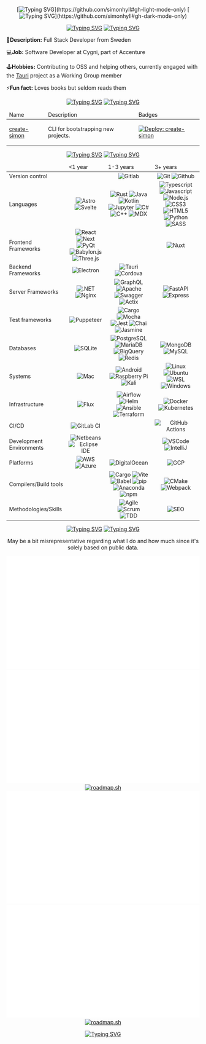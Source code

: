 <div align="center">

[![Typing SVG](https://readme-typing-svg.herokuapp.com/?vCenter=true&duration=1000&font=Righteous&size=65&height=95&width=500&center=true&color=111111&repeat=false&lines=Greetings!)](https://github.com/simonhyll#gh-light-mode-only)
[![Typing SVG](https://readme-typing-svg.herokuapp.com/?vCenter=true&duration=1000&font=Righteous&size=65&height=95&width=500&center=true&color=FFFFFF&repeat=false&lines=Greetings!)](https://github.com/simonhyll#gh-dark-mode-only)

[![Typing SVG](https://readme-typing-svg.herokuapp.com/?center=true&vCenter=true&duration=1000&font=Righteous&size=35&height=60&width=500&color=111111&repeat=false&lines=About+me)](https://github.com/simonhyll#gh-light-mode-only)
[![Typing SVG](https://readme-typing-svg.herokuapp.com/?center=true&vCenter=true&duration=1000&font=Righteous&size=35&height=60&width=500&color=FFFFFF&repeat=false&lines=About+me)](https://github.com/simonhyll#gh-dark-mode-only)

</div>

📃**Description:** Full Stack Developer from Sweden

💻**Job:** Software Developer at Cygni, part of Accenture

🕹**Hobbies:** Contributing to OSS and helping others, currently engaged with the [Tauri](https://tauri.app/) project as a Working Group member

⚡**Fun fact:** Loves books but seldom reads them

<div align="center">

[![Typing SVG](https://readme-typing-svg.herokuapp.com/?center=true&vCenter=true&duration=1000&font=Righteous&size=35&height=60&width=500&color=111111&repeat=false&lines=Projects)](https://github.com/simonhyll#gh-light-mode-only)
[![Typing SVG](https://readme-typing-svg.herokuapp.com/?center=true&vCenter=true&duration=1000&font=Righteous&size=35&height=60&width=500&color=FFFFFF&repeat=false&lines=Projects)](https://github.com/simonhyll#gh-dark-mode-only)

<table>
  <thead>
  <tr>
    <td>Name</td>
    <td>Description</td>
    <td>Badges</td>
  </tr>
  </thead>
  <tbody>
  <tr>
    <td><a href="https://github.com/simonhyll/simonhyll/tree/main/packages/create-simon" target="_blank">create-simon</a></td>
    <td>CLI for bootstrapping new projects.</td>
    <td>

[![Deploy: create-simon](https://github.com/simonhyll/simonhyll/actions/workflows/deploy-create-simon.yml/badge.svg)](https://github.com/simonhyll/simonhyll/actions/workflows/deploy-create-simon.yml)

</td>

  </tr>
  </tbody>
</table

[![Typing SVG](https://readme-typing-svg.herokuapp.com/?center=true&vCenter=true&duration=1000&font=Righteous&size=35&height=60&width=500&color=111111&repeat=false&lines=Tech+stack)](https://github.com/simonhyll#gh-light-mode-only)
[![Typing SVG](https://readme-typing-svg.herokuapp.com/?center=true&vCenter=true&duration=1000&font=Righteous&size=35&height=60&width=500&color=FFFFFF&repeat=false&lines=Tech+stack)](https://github.com/simonhyll#gh-dark-mode-only)

<table>
  <thead>
  <tr>
    <td></td>
    <td><1 year</td>
    <td>1-3 years</td>
    <td>3+ years</td>
  </tr>
  </thead>
  <tbody>
    <tr>
      <td>Version control</td>
      <td align="center">
      </td>
      <td align="center">
  <img alt="Gitlab" src="https://img.shields.io/badge/GitLab-f5f5f5?logo=gitlab">
      </td>
      <td align="center">
  <img alt="Git" src="https://img.shields.io/badge/Git-white?logo=git">
  <img alt="Github" src="https://img.shields.io/badge/GitHub-black?logo=github">
      </td>
    </tr>
    <tr>
      <td>Languages</td>
      <td align="center">
  <img alt="Astro" src="https://img.shields.io/badge/Astro-black?logo=astro">
  <img alt="Svelte" src="https://img.shields.io/badge/Svelte-black?logo=svelte">
      </td>
      <td align="center">
  <img alt="Rust" src="https://img.shields.io/badge/Rust-333?logo=rust&logoColor=f67529">
  <img alt="Java" src="https://img.shields.io/badge/Java-black?logo=oracle">
  <img alt="Kotlin" src="https://img.shields.io/badge/Kotlin-black?logo=kotlin">
  <img alt="Jupyter" src="https://img.shields.io/badge/Jupyter-black?logo=jupyter">
  <img alt="C#" src="https://img.shields.io/badge/C%23-black?logo=c-sharp">
  <img alt="C++" src="https://img.shields.io/badge/C++-black?logo=cplusplus">
  <img alt="MDX" src="https://img.shields.io/badge/MDX-black?logo=mdx">
      </td>
      <td align="center">
  <img alt="Typescript" src="https://img.shields.io/badge/TypeScript-black?logo=typescript">
  <img alt="Javascript" src="https://img.shields.io/badge/JavaScript-black?logo=javascript">
  <img alt="Node.js" src="https://img.shields.io/badge/Node.js-black?logo=node.js">
  <img alt="CSS3" src="https://img.shields.io/badge/CSS3-black?logo=css3">
  <img alt="HTML5" src="https://img.shields.io/badge/HTML5-black?logo=html5">
  <img alt="Python" src="https://img.shields.io/badge/Python-3776AB?logo=python&logoColor=ffd343">
  <img alt="SASS" src="https://img.shields.io/badge/Sass-black?logo=sass">
      </td>
    </tr>
    <tr>
      <td>Frontend Frameworks</td>
      <td align="center">
  <img alt="React" src="https://img.shields.io/badge/React-black?logo=react">
  <img alt="Next" src="https://img.shields.io/badge/Next.js-black?logo=next.js">
  <img alt="PyQt" src="https://img.shields.io/badge/PyQt-black?logo=qt">
  <img alt="Babylon.js" src="https://img.shields.io/badge/Babylon.js-black?logo=babylon.js">
  <img alt="Three.js" src="https://img.shields.io/badge/Three.js-black?logo=three.js">
      </td>
      <td align="center">
      </td>
      <td align="center">
  <img alt="Nuxt" src="https://img.shields.io/badge/Nuxt-black?logo=nuxt.js">
      </td>
    </tr>
    <tr>
      <td>Backend Frameworks</td>
      <td align="center">
  <img alt="Electron" src="https://img.shields.io/badge/Electron-black?logo=electron">
      </td>
      <td align="center">
  <img alt="Tauri" src="https://img.shields.io/badge/Tauri-black?logo=tauri">
  <img alt="Cordova" src="https://img.shields.io/badge/Cordova-black?logo=apache-cordova">
      </td>
      <td align="center">
      </td>
    </tr>
    <tr>
      <td>Server Frameworks</td>
      <td align="center">
  <img alt=".NET" src="https://img.shields.io/badge/.NET-black?logo=.net">
  <img alt="Nginx" src="https://img.shields.io/badge/Nginx-black?logo=nginx">
      </td>
      <td align="center">
  <img alt="GraphQL" src="https://img.shields.io/badge/GraphQL-black?logo=graphql">
  <img alt="Apache" src="https://img.shields.io/badge/Apache-black?logo=apache">
  <img alt="Swagger" src="https://img.shields.io/badge/Swagger-black?logo=swagger">
  <img alt="Actix" src="https://img.shields.io/badge/actix-black?logo=rust">
      </td>
      <td align="center">
  <img alt="FastAPI" src="https://img.shields.io/badge/FastAPI-black?logo=fastapi">
  <img alt="Express" src="https://img.shields.io/badge/Express-black?logo=express">
      </td>
    </tr>
    <tr>
      <td>Test frameworks</td>
      <td align="center">
  <img alt="Puppeteer" src="https://img.shields.io/badge/Puppeteer-black?logo=puppeteer">
      </td>
      <td align="center">
  <img alt="Cargo" src="https://img.shields.io/badge/Cargo%20Test-black?logo=rust">
  <img alt="Mocha" src="https://img.shields.io/badge/Mocha-black?logo=mocha">
  <img alt="Jest" src="https://img.shields.io/badge/Jest-black?logo=jest">
  <img alt="Chai" src="https://img.shields.io/badge/Chai-black?logo=chai">
  <img alt="Jasmine" src="https://img.shields.io/badge/Jasmine-black?logo=jasmine">
      </td>
      <td align="center">
      </td>
    </tr>
    <tr>
      <td>Databases</td>
      <td align="center">
  <img alt="SQLite" src="https://img.shields.io/badge/SQLite-black?logo=sqlite">
      </td>
      <td align="center">
  <img alt="PostgreSQL" src="https://img.shields.io/badge/PostgreSQL-black?logo=postgresql">
  <img alt="MariaDB" src="https://img.shields.io/badge/MariaDB-black?logo=mariadb">
  <img alt="BigQuery" src="https://img.shields.io/badge/BigQuery-black?logo=google-cloud">
  <img alt="Redis" src="https://img.shields.io/badge/Redis-black?logo=redis">
      </td>
      <td align="center">
  <img alt="MongoDB" src="https://img.shields.io/badge/MongoDB-black?logo=mongodb">
  <img alt="MySQL" src="https://img.shields.io/badge/MySQL-black?logo=mysql">
      </td>
    </tr>
    <tr>
      <td>Systems</td>
      <td align="center">
  <img alt="Mac" src="https://img.shields.io/badge/Mac-black?logo=apple">
      </td>
      <td align="center">
  <img alt="Android" src="https://img.shields.io/badge/Android-black?logo=android">
  <img alt="Raspberry Pi" src="https://img.shields.io/badge/Raspberry%20Pi-black?logo=raspberry-pi">
  <img alt="Kali" src="https://img.shields.io/badge/Kali-black?logo=kali-linux">
      </td>
      <td align="center">
  <img alt="Linux" src="https://img.shields.io/badge/Linux-black?logo=linux">
  <img alt="Ubuntu" src="https://img.shields.io/badge/Ubuntu-black?logo=ubuntu">
  <img alt="WSL" src="https://img.shields.io/badge/WSL-black?logo=windows">
  <img alt="Windows" src="https://img.shields.io/badge/Windows-black?logo=windows">
      </td>
    </tr>
    <tr>
      <td>Infrastructure</td>
      <td align="center">
  <img alt="Flux" src="https://img.shields.io/badge/Flux-black?logo=kubernetes">
      </td>
      <td align="center">
  <img alt="Airflow" src="https://img.shields.io/badge/Airflow-black?logo=apache-airflow">
  <img alt="Helm" src="https://img.shields.io/badge/Helm-black?logo=helm">
  <img alt="Ansible" src="https://img.shields.io/badge/Ansible-black?logo=ansible">
  <img alt="Terraform" src="https://img.shields.io/badge/Terraform-black?logo=terraform">
      </td>
      <td align="center">
  <img alt="Docker" src="https://img.shields.io/badge/Docker-black?logo=docker">
  <img alt="Kubernetes" src="https://img.shields.io/badge/Kubernetes-black?logo=kubernetes">
      </td>
    </tr>
    <tr>
      <td>CI/CD</td>
      <td align="center">
  <img alt="GitLab CI" src="https://img.shields.io/badge/GitLab%20CI-f5f5f5?logo=gitlab">
      </td>
      <td align="center">
      </td>
      <td align="center">
  <img alt="GitHub Actions" src="https://img.shields.io/badge/GitHub%20Actions-black?logo=github">
      </td>
    </tr>
    <tr>
      <td>Development Environments</td>
      <td align="center">
  <img alt="Netbeans" src="https://img.shields.io/badge/Netbeans-a8cd37?logo=apache-netbeans-ide">
  <img alt="Eclipse IDE" src="https://img.shields.io/badge/Eclipse-2b2152?logo=eclipse-ide">
      </td>
      <td align="center">
      </td>
      <td align="center">
  <img alt="VSCode" src="https://img.shields.io/badge/VSCode-23aaf2?logo=visual-studio-code">
  <img alt="IntelliJ" src="https://img.shields.io/badge/IntelliJ-f62e5b?logo=intellij-idea">
      </td>
    <tr>
      <td>Platforms</td>
      <td align="center">
  <img alt="AWS" src="https://img.shields.io/badge/AWS-131921?logo=amazon-aws&logoColor=FF9900">
  <img alt="Azure" src="https://img.shields.io/badge/Azure-f5f5f5?logo=microsoft-azure&logoColor=0078D4">
      </td>
      <td align="center">
  <img alt="DigitalOcean" src="https://img.shields.io/badge/DigitalOcean-f5f5f5?logo=digitalocean">
      </td>
      <td align="center">
  <img alt="GCP" src="https://img.shields.io/badge/GCP-f5f5f5?logo=google-cloud">
      </td>
    </tr>
    <tr>
      <td>Compilers/Build tools</td>
      <td align="center">
      </td>
      <td align="center">
  <img alt="Cargo" src="https://img.shields.io/badge/Cargo-264323?logo=rust">
  <img alt="Vite" src="https://img.shields.io/badge/Vite-f5f5f5?logo=vite">
  <img alt="Babel" src="https://img.shields.io/badge/Babel-323330?logo=babel">
  <img alt="pip" src="https://img.shields.io/badge/pip-ffd343?logo=pypi&logoColor=3776AB">
  <img alt="Anaconda" src="https://img.shields.io/badge/Anaconda-f5f5f5?logo=anaconda">
  <img alt="npm" src="https://img.shields.io/badge/npm-CB3837?logo=npm&logoColor=fff">
      </td>
      <td align="center">
  <img alt="CMake" src="https://img.shields.io/badge/CMake-b82027?logo=cmake">
  <img alt="Webpack" src="https://img.shields.io/badge/Webpack-2b3a42?logo=webpack">
      </td>
    </tr>
    <tr>
      <td>Methodologies/Skills</td>
      <td align="center">
      </td>
      <td align="center">
  <img alt="Agile" src="https://img.shields.io/badge/Agile-f5f5f5">
  <img alt="Scrum" src="https://img.shields.io/badge/Scrum-f5f5f5">
  <img alt="TDD" src="https://img.shields.io/badge/Test%20Driven%20Development-f5f5f5">
      </td>
      <td align="center">
  <img alt="SEO" src="https://img.shields.io/badge/Search%20Engine%20Optimization-f5f5f5">
      </td>
    </tr>
  </tbody>
</table>

</div>

<div align="center">

[![Typing SVG](https://readme-typing-svg.herokuapp.com/?center=true&vCenter=true&duration=1000&font=Righteous&size=35&height=60&width=500&color=111111&repeat=false&lines=Statistics)](https://github.com/simonhyll#gh-light-mode-only)
[![Typing SVG](https://readme-typing-svg.herokuapp.com/?center=true&vCenter=true&duration=1000&font=Righteous&size=35&height=60&width=500&color=FFFFFF&repeat=false&lines=Statistics)](https://github.com/simonhyll#gh-dark-mode-only)

May be a bit misrepresentative regarding what I do and how much since it's solely based on public data.

<a href="https://github.com/simonhyll#gh-dark-mode-only"><img src="https://github.com/simonhyll/github-stats/blob/master/generated/overview.svg#gh-dark-mode-only" /></a>
<a href="https://github.com/simonhyll#gh-dark-mode-only"><img src="https://github.com/simonhyll/github-stats/blob/master/generated/languages.svg#gh-dark-mode-only" /></a>
<a href="https://roadmap.sh/u/simonhyll#gh-dark-mode-only"><img src="https://api.roadmap.sh/v1-badge/tall/64deb410ced78d293522ddb9?variant=dark" alt="roadmap.sh"/></a>
<a href="https://github.com/simonhyll/simonhyll#gh-light-mode-only"><img src="https://github.com/simonhyll/github-stats/blob/master/generated/overview.svg#gh-light-mode-only" /></a>
<a href="https://github.com/simonhyll/simonhyll#gh-light-mode-only"><img src="https://github.com/simonhyll/github-stats/blob/master/generated/languages.svg#gh-light-mode-only" /></a>
<a href="https://roadmap.sh/u/simonhyll#gh-light-mode-only"><img src="https://api.roadmap.sh/v1-badge/tall/64deb410ced78d293522ddb9?variant=light" alt="roadmap.sh"/></a>

[![Typing SVG](https://readme-typing-svg.herokuapp.com/?center=true&vCenter=true&duration=3000&font=Righteous&size=12&height=20&width=400&color=FFFFFF&lines=Cool+people+use+dark+mode;You+are+cool+😀)](https://github.com/simonhyll#gh-dark-mode-only)

</div>
